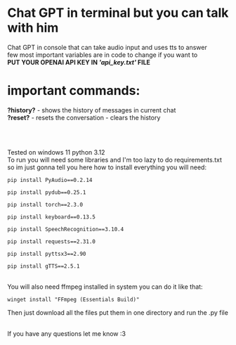 # Chat GPT in terminal but you can talk with him
 Chat GPT in console that can take audio input and uses tts to answer
<br />
few most important variables are in code to change if you want to
<br />
**PUT YOUR OPENAI API KEY IN _'api_key.txt'_ FILE**

# important commands:
**?history?** - shows the history of messages in current chat
<br />
**?reset?** - resets the conversation - clears the history

<br />
<br />

Tested on windows 11 python 3.12 
<br />
To run you will need some libraries and I'm too lazy to do requirements.txt so im just gonna tell you here how to install everything you will need:
```
pip install PyAudio==0.2.14
```
```
pip install pydub==0.25.1
```
```
pip install torch==2.3.0
```
```
pip install keyboard==0.13.5
```
```
pip install SpeechRecognition==3.10.4
```
```
pip install requests==2.31.0
```
```
pip install pyttsx3==2.90
```
```
pip install gTTS==2.5.1
```
<br />
You will also need ffmpeg installed in system
you can do it like that:

```
winget install "FFmpeg (Essentials Build)"
```

Then just download all the files put them in one directory and run the .py file
<br />
<br />

If you have any questions let me know :3

